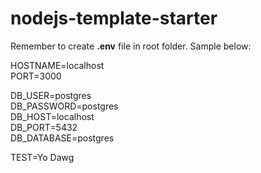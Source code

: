# nodejs-template-starter  
  
Remember to create **.env** file in root folder. Sample below:  
  
HOSTNAME=localhost  
PORT=3000  
  
DB_USER=postgres  
DB_PASSWORD=postgres  
DB_HOST=localhost  
DB_PORT=5432  
DB_DATABASE=postgres  

TEST=Yo Dawg  
